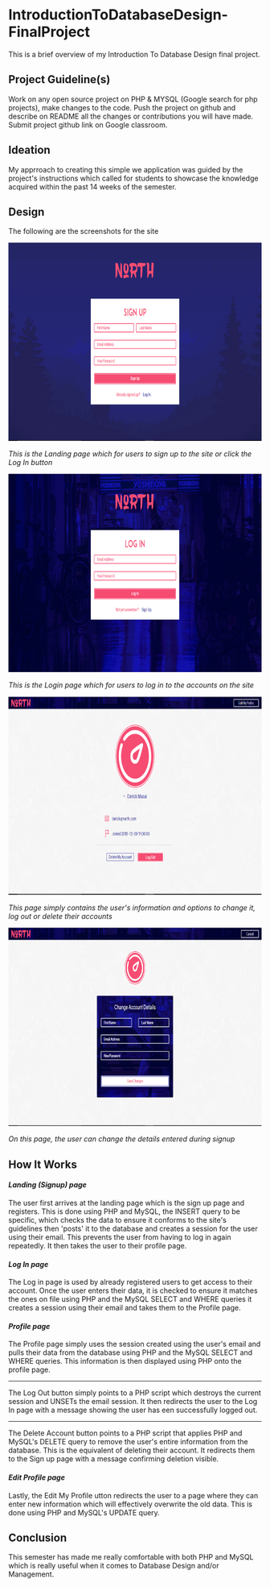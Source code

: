 # IntroductionToDatabaseDesign-FinalProject
This is a brief overview of my Introduction To Database Design final project.


## Project Guideline(s)
Work on any open source project on PHP & MYSQL (Google search for php projects), make changes to the code. Push the project on github and describe on README all the changes or contributions you will have made. Submit project github link on Google classroom.


## Ideation
My apprroach to creating this simple we application was guided by the project's instructions which called for students to showcase the knowledge acquired within the past 14 weeks of the semester.


## Design
The following are the screenshots for the site

<img src="North-Signup.PNG" alt="NORTH Sign Up page" width="683" height="394">

_This is the Landing page which for users to sign up to the site or click the Log In button_


<img src="North-Login.PNG" alt="NORTH Log In page" width="683" height="394">

_This is the Login page which for users to log in to the accounts on the site_


<img src="North-Profile.PNG" alt="NORTH Profile page" width="683" height="394">

_This page simply contains the user's information and options to change it, log out or delete their accounts_


<img src="North-Profile-ChangeDetails.PNG" alt="NORTH Change Profile Details page" width="683" height="394">

_On this page, the user can change the details entered during signup_


## How It Works

#### _Landing (Signup) page_
The user first arrives at the landing page which is the sign up page and registers. This is done using PHP and MySQL, the INSERT query to be specific, which checks the data to ensure it conforms to the site's guidelines then 'posts' it to the database and creates a session for the user using their email. This prevents the user from having to log in again repeatedly. It then takes the user to their profile page.


#### _Log In page_
The Log in page is used by already registered users to get access to their account. Once the user enters their data, it is checked to ensure it matches the ones on file using PHP and the MySQL SELECT and WHERE queries it creates a session using their email and takes them to the Profile page.


#### _Profile page_
The Profile page simply uses the session created using the user's email and pulls their data from the database using PHP and the MySQL SELECT and WHERE queries. This information is then displayed using PHP onto the profile page.

---
The Log Out button simply points to a PHP script which destroys the current session and UNSETs the email session. It then redirects the user to the Log In page with a message showing the user has een successfully logged out.

---
The Delete Account button points to a PHP script that applies PHP and MySQL's DELETE query to remove the user's entire information from the database. This is the equivalent of deleting their account. It redirects them to the Sign up page with a message confirming deletion visible.


#### _Edit Profile page_
Lastly, the Edit My Profile utton redirects the user to a page where they can enter new information which will effectively overwrite the old data. This is done using PHP and MySQL's UPDATE query.


## Conclusion
This semester has made me really comfortable with both PHP and MySQL which is really useful when it comes to Database Design and/or Management.

